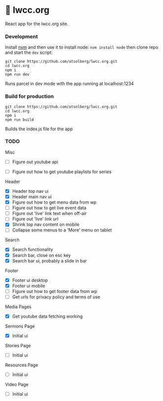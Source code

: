 # 📖 lwcc.org
React app for the lwcc.org site.

### Development
Install [nvm](https://github.com/nvm-sh/nvm#installation-and-update)
and then use it to install node: `nvm install node`
then clone repo and start the `dev` script:
```shell
git clone https://github.com/atsolberg/lwcc.org.git
cd lwcc.org
npm i
npm run dev
```
Runs parcel in dev mode with the app running at localhost:1234

### Build for production
```shell
git clone https://github.com/atsolberg/lwcc.org.git
cd lwcc.org
npm i
npm run build
```
Builds the index.js file for the app

### TODO
Misc
- [ ] Figure out youtube api
- [ ] Figure out how to get youtube playlists for series


Header
- [x] Header top nav ui
- [x] Header main nav ui
- [x] Figure out how to get menu data from wp
- [ ] Figure out how to get live event data
- [ ] Figure out 'live' link text when off-air
- [ ] Figure out 'live' link url
- [x] Shrink top nav content on mobile
- [ ] Collapse some menus to a 'More' menu on tablet

Search
- [x] Search functionality
- [x] Search bar, close on esc key 
- [x] Search bar ui, probably a slide in bar

Footer
- [x] Footer ui desktop
- [x] Footer ui mobile
- [ ] Figure out how to get footer data from wp
- [ ] Get urls for privacy policy and terms of use 

Media Pages
- [x] Get youtube data fetching working

Sermons Page 
- [x] Initial ui

Stories Page
- [ ] Initial ui

Resources Page
- [ ] Initial ui

Video Page
- [ ] Initial ui

